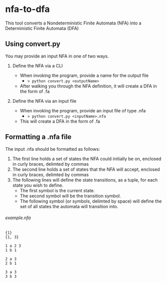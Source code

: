 # nfa-to-dfa

This tool converts a Nondeterministic Finite Automata (NFA) into a Deterministic Finite Automata (DFA)

## Using convert.py
You may provide an input NFA in one of two ways.

1. Define the NFA via a CLI
   - When invoking the program, provide a name for the output file
      - ```> python convert.py <outputName>```
   - After walking you through the NFA definition, it will create a DFA in the form of <outputName>.fa

2. Define the NFA via an input file
   - When invoking the program, provide an input file of type .nfa
      - ```> python convert.py <inputName>.nfa```
   - This will create a DFA in the form of <inputName>.fa
   
## Formatting a .nfa file

The input .nfa should be formatted as follows:
1. The first line holds a set of states the NFA could initially be on, enclosed in curly braces, delimted by commas
2. The second line holds a set of states that the NFA will accept, enclosed in curly braces, delimted by commas
3. The following lines will define the state transitions, as a tuple, for each state you wish to define.
    - The first symbol is the current state.
    - The second symbol will be the transition symbol.
    - The following symbol (or symbols, delimted by space) will define the set of all states the automata will transition into.

###### example.nfa
```
{1}
{1, 3}

1 a 2 3
1 b 1

2 a 3
2 b 1

3 a 3
3 b 3
```

